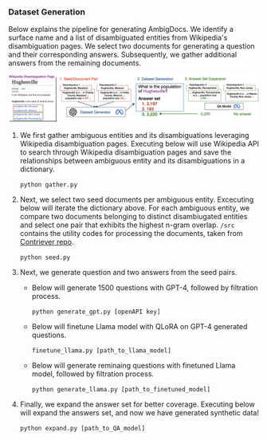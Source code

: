 ### Dataset Generation
Below explains the pipeline for generating AmbigDocs. We identify a surface name and a list of disambiguated entities from Wikipedia's disambiguation pages. We select two documents for generating a question and their corresponding answers. Subsequently, we gather additional answers from the remaining documents.

![Generation](././assets/generation.png)  

1. We first gather ambiguous entities and its disambiguations leveraging Wikipedia disambiguation pages. Executing below will use Wikipedia API to search through Wikipedia disambiguation pages and save the relationships between ambiguous entity and its disambiguations in a dictionary.
    ```
    python gather.py
    ```

2. Next, we select two seed documents per ambiguous entity. Excecuting below will iterate the dictionary above. For each ambiguous entity, we compare two documents belonging to distinct disambiugated entities and select one pair that exhibits the highest n-gram overlap. `/src` contains the utility codes for processing the documents, taken from [Contriever repo](https://github.com/facebookresearch/contriever).
    ```
    python seed.py
    ```

3. Next, we generate question and two answers from the seed pairs.

    - Below will generate 1500 questions with GPT-4, followed by filtration process.
        ```
        python generate_gpt.py [openAPI key]
        ``` 
    
    - Below will finetune Llama model with QLoRA on GPT-4 generated questions.
        ```
        finetune_llama.py [path_to_llama_model]
        ``` 
    
    - Below will generate reminaing questions with finetuned Llama model, followed by filtration process.
        ```
        python generate_llama.py [path_to_finetuned_model]
        ``` 
    
4. Finally, we expand the answer set for better coverage. Executing below will expand the answers set, and now we have generated synthetic data!
    ```
    python expand.py [path_to_QA_model]
    ```